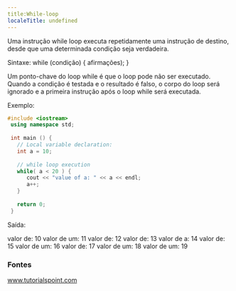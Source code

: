 ```yaml
---
title:While-loop
localeTitle: undefined
---
```

Uma instrução while loop executa repetidamente uma instrução de destino, desde que uma determinada condição seja verdadeira.

Sintaxe: while (condição) { afirmações); }

Um ponto-chave do loop while é que o loop pode não ser executado. Quando a condição é testada e o resultado é falso, o corpo do loop será ignorado e a primeira instrução após o loop while será executada.

Exemplo:

```C++
#include <iostream> 
 using namespace std; 
 
 int main () { 
   // Local variable declaration: 
   int a = 10; 
 
   // while loop execution 
   while( a < 20 ) { 
      cout << "value of a: " << a << endl; 
      a++; 
   } 
 
   return 0; 
 } 
```

Saída:

valor de: 10 valor de um: 11 valor de: 12 valor de: 13 valor de a: 14 valor de: 15 valor de um: 16 valor de: 17 valor de um: 18 valor de um: 19

### Fontes

www.tutorialspoint.com